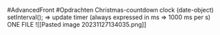 #AdvancedFront #Opdrachten 
Christmas-countdown clock (date-object)
setInterval(); => update timer (always expressed in ms => 1000 ms per s)
ONE FILE
![[Pasted image 20231127134035.png]]
